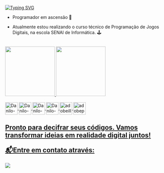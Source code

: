 <a href="https://git.io/typing-svg"><img src="https://readme-typing-svg.demolab.com?font=Fira+Code&weight=600&size=19&duration=2500&pause=10&color=F77D00&vCenter=true&repeat=false&random=false&width=435&lines=Ol%C3%A1+Mundo!%F0%9F%A4%96;Eu+sou+o+Danilo%2C+muito+prazer!%F0%9F%91%8B" alt="Typing SVG" /></a>

-  Programador em ascensão 🚀

-  Atualmente estou realizando o curso técnico de Programação de Jogos Digitais, na escola SENAI de Informática. 🕹️

<br>

<div>
  <a href="https://github.com/Dan-MK9">
  <img height="160em" src="https://github-readme-stats.vercel.app/api?username=Dan-MK9&show_icons=true&theme=dark&include_all_commits=true&count_private=true"/>
  <img height="160em" src="https://github-readme-stats.vercel.app/api/top-langs/?username=Dan-MK9&layout=compact&langs_count=7&theme=dark"/>
</div>

<div style="display: inline_block"><br>
    <img align="center" alt="Danilo-HTML" height="40em" src="https://cdn.jsdelivr.net/gh/devicons/devicon@latest/icons/html5/html5-original.svg" />
    <img align="center" alt="Danilo-CSS" height="40em" src="https://cdn.jsdelivr.net/gh/devicons/devicon@latest/icons/css3/css3-original.svg" />
    <img align="center" alt="Danilo-Figma" height="40em" src="https://cdn.jsdelivr.net/gh/devicons/devicon@latest/icons/figma/figma-original.svg" />
    <img align="center" alt="Danilo-Git" height="40em" src="https://cdn.jsdelivr.net/gh/devicons/devicon@latest/icons/git/git-original.svg" />
    <img align="center"  alt="adobeillustrator logo" height="40em" src="https://skillicons.dev/icons?i=ai"/>
    <img align="center"  alt="adobephotoshop logo" height="40em" src="https://skillicons.dev/icons?i=ps"/>
</div>

<div>
  <h2>Pronto para decifrar seus códigos. Vamos transformar ideias em realidade digital juntos!
  
 📬Entre em contato através:</h2>
  <a href="[www.linkedin.com/in/danilo-santos-lima-1399041b2](https://www.linkedin.com/in/danilo-santos-lima-1399041b2/)" target="_blank"><img src="https://img.shields.io/badge/-LinkedIn-%230077B5?style=for-the-badge&logo=linkedin&logoColor=white" target="_blank"></a>
</div>
